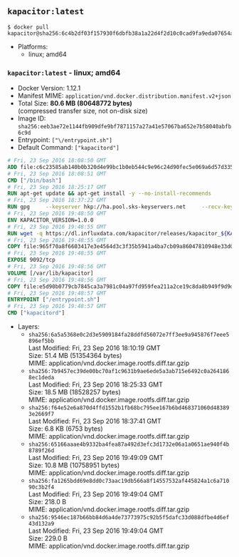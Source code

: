 ## `kapacitor:latest`

```console
$ docker pull kapacitor@sha256:6c4b2df03f157930f6dbfb38a1a22d4f2d10c0cad9fa9eda07654afcc3808314
```

-	Platforms:
	-	linux; amd64

### `kapacitor:latest` - linux; amd64

-	Docker Version: 1.12.1
-	Manifest MIME: `application/vnd.docker.distribution.manifest.v2+json`
-	Total Size: **80.6 MB (80648772 bytes)**  
	(compressed transfer size, not on-disk size)
-	Image ID: `sha256:eeb3ae72e1144fb909dfe9bf7871157a27a41e57067ba652e7b58040abfb6c9d`
-	Entrypoint: `["\/entrypoint.sh"]`
-	Default Command: `["kapacitord"]`

```dockerfile
# Fri, 23 Sep 2016 18:08:50 GMT
ADD file:c6c23585ab140b0b320d4e99bc1b0eb544c9e96c24d90fec5e069a6d57d335ca in / 
# Fri, 23 Sep 2016 18:08:51 GMT
CMD ["/bin/bash"]
# Fri, 23 Sep 2016 18:25:17 GMT
RUN apt-get update && apt-get install -y --no-install-recommends 		ca-certificates 		curl 		wget 	&& rm -rf /var/lib/apt/lists/*
# Fri, 23 Sep 2016 18:37:22 GMT
RUN gpg     --keyserver hkp://ha.pool.sks-keyservers.net     --recv-keys 05CE15085FC09D18E99EFB22684A14CF2582E0C5
# Fri, 23 Sep 2016 19:48:50 GMT
ENV KAPACITOR_VERSION=1.0.0
# Fri, 23 Sep 2016 19:48:55 GMT
RUN wget -q https://dl.influxdata.com/kapacitor/releases/kapacitor_${KAPACITOR_VERSION}_amd64.deb.asc &&     wget -q https://dl.influxdata.com/kapacitor/releases/kapacitor_${KAPACITOR_VERSION}_amd64.deb &&     gpg --batch --verify kapacitor_${KAPACITOR_VERSION}_amd64.deb.asc kapacitor_${KAPACITOR_VERSION}_amd64.deb &&     dpkg -i kapacitor_${KAPACITOR_VERSION}_amd64.deb &&     rm -f kapacitor_${KAPACITOR_VERSION}_amd64.deb*
# Fri, 23 Sep 2016 19:48:55 GMT
COPY file:965f70a8f6603417e3e4564d3c3f35b5941a4ba7cb09a86047810948e33d0831 in /etc/kapacitor/kapacitor.conf 
# Fri, 23 Sep 2016 19:48:55 GMT
EXPOSE 9092/tcp
# Fri, 23 Sep 2016 19:48:56 GMT
VOLUME [/var/lib/kapacitor]
# Fri, 23 Sep 2016 19:48:56 GMT
COPY file:e5d90b0779cb7845ca3a7981c04a97fd959fea211a2ce19c8da8b949f9d9d04c in /entrypoint.sh 
# Fri, 23 Sep 2016 19:48:57 GMT
ENTRYPOINT ["/entrypoint.sh"]
# Fri, 23 Sep 2016 19:48:57 GMT
CMD ["kapacitord"]
```

-	Layers:
	-	`sha256:6a5a5368e0c2d3e5909184fa28ddfd56072e7ff3ee9a945876f7eee5896ef5bb`  
		Last Modified: Fri, 23 Sep 2016 18:10:19 GMT  
		Size: 51.4 MB (51354364 bytes)  
		MIME: application/vnd.docker.image.rootfs.diff.tar.gzip
	-	`sha256:7b9457ec39de00bc70af1c9631b9ae6ede5a3ab715e6492c0a2641868ec1deda`  
		Last Modified: Fri, 23 Sep 2016 18:25:33 GMT  
		Size: 18.5 MB (18528257 bytes)  
		MIME: application/vnd.docker.image.rootfs.diff.tar.gzip
	-	`sha256:f64e52e6a870d4ffd1552b1fb68bc795ee167b6bd468371060d483893e2669f7`  
		Last Modified: Fri, 23 Sep 2016 18:37:41 GMT  
		Size: 6.8 KB (6753 bytes)  
		MIME: application/vnd.docker.image.rootfs.diff.tar.gzip
	-	`sha256:65166aaae4b9332ba4fea87a492d3efc3d1732e06a1a0651ae940f4b8789f26d`  
		Last Modified: Fri, 23 Sep 2016 19:49:09 GMT  
		Size: 10.8 MB (10758951 bytes)  
		MIME: application/vnd.docker.image.rootfs.diff.tar.gzip
	-	`sha256:fa1265bdd69e8dd0c73aac19db566a8f14557532af445824a1c6a71090c3b2f4`  
		Last Modified: Fri, 23 Sep 2016 19:49:04 GMT  
		Size: 218.0 B  
		MIME: application/vnd.docker.image.rootfs.diff.tar.gzip
	-	`sha256:9546ec187b66bb84d6a4de73773975c92b5f5dafc33d088dfbe4d6ef43d132a9`  
		Last Modified: Fri, 23 Sep 2016 19:49:04 GMT  
		Size: 229.0 B  
		MIME: application/vnd.docker.image.rootfs.diff.tar.gzip
